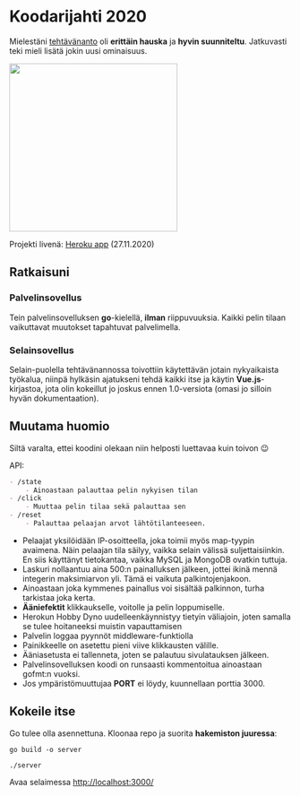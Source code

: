 # Koodarijahti 2020

Mielestäni [tehtävänanto](https://github.com/tuommii/vincit/blob/master/Tehtava.pdf) oli **erittäin hauska** ja **hyvin suunniteltu**. Jatkuvasti teki mieli lisätä jokin uusi ominaisuus.

<img src="https://github.com/tuommii/vincit/blob/master/screenshot.png" width="300">

Projekti livenä: [Heroku app](https://multiplayer-button.herokuapp.com/) (27.11.2020)

## Ratkaisuni

### Palvelinsovellus
Tein palvelinsovelluksen **go**-kielellä, **ilman** riippuvuuksia. Kaikki pelin tilaan vaikuttavat muutokset
tapahtuvat palvelimella.

### Selainsovellus
Selain-puolella tehtävänannossa toivottiin käytettävän jotain nykyaikaista työkalua, niinpä hylkäsin ajatukseni
tehdä kaikki itse ja käytin **Vue.js**-kirjastoa, jota olin kokeillut jo joskus ennen 1.0-versiota
(omasi jo silloin hyvän dokumentaation).

## Muutama huomio
Siltä varalta, ettei koodini olekaan niin helposti luettavaa kuin toivon 😉

API:
```markdown
- /state
	- Ainoastaan palauttaa pelin nykyisen tilan
- /click
	- Muuttaa pelin tilaa sekä palauttaa sen
- /reset
	- Palauttaa pelaajan arvot lähtötilanteeseen.
```

* Pelaajat yksilöidään IP-osoitteella, joka toimii myös map-tyypin avaimena. Näin pelaajan tila säilyy, vaikka selain
välissä suljettaisiinkin. En siis käyttänyt tietokantaa, vaikka MySQL ja MongoDB ovatkin tuttuja.
* Laskuri nollaantuu aina 500:n painalluksen jälkeen, jottei ikinä mennä integerin maksimiarvon yli.
Tämä ei vaikuta palkintojenjakoon.
* Ainoastaan joka kymmenes painallus voi sisältää palkinnon, turha tarkistaa joka kerta.
* **Ääniefektit** klikkaukselle, voitolle ja pelin loppumiselle.
* Herokun Hobby Dyno uudelleenkäynnistyy tietyin väliajoin, joten samalla se tulee hoitaneeksi muistin vapauttamisen
* Palvelin loggaa pyynnöt middleware-funktiolla
* Painikkeelle on asetettu pieni viive klikkausten välille.
* Ääniasetusta ei tallenneta, joten se palautuu sivulatauksen jälkeen.
* Palvelinsovelluksen koodi on runsaasti kommentoitua ainoastaan gofmt:n vuoksi.
* Jos ympäristömuuttujaa __PORT__ ei löydy, kuunnellaan porttia 3000.

## Kokeile itse
Go tulee olla asennettuna. Kloonaa repo ja suorita **hakemiston juuressa**:

```go build -o server```

```./server```

Avaa selaimessa [http://localhost:3000/](http://localhost:3000/)
